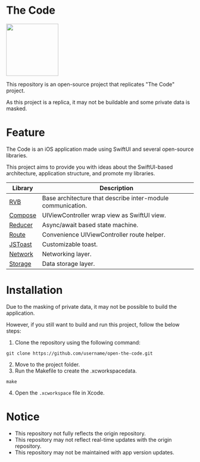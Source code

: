 # The Code

<a href="https://apps.apple.com/kr/app/the-code-private-content/id6447828226"> <image src="https://www.pngkit.com/png/full/322-3225520_download-the-app-available-on-the-app-store.png" width=140 /> </a>

This repository is an open-source project that replicates "The Code" project.

As this project is a replica, it may not be buildable and some private data is masked.

# Feature

The Code is an iOS application made using SwiftUI and several open-source libraries.

This project aims to provide you with ideas about the SwiftUI-based architecture, application structure, and promote my libraries.

<table>
    <thead>
        <tr>
            <th> Library </th>
            <th> Description </th>
        </tr>
    </thead>
    <tbody>
        <tr>
            <td> <a href="https://github.com/wlsdms0122/RVB"> RVB</a> </td>
            <td> Base architecture that describe inter-module communication. </td>
        </tr>
        <tr>
            <td> <a href="https://github.com/wlsdms0122/Compose"> Compose </a> </td>
            <td> UIViewController wrap view as SwiftUI view. </td>
        </tr>
        <tr>
            <td> <a href="https://github.com/wlsdms0122/Reducer"> Reducer </a> </td>
            <td> Async/await based state machine. </td>
        </tr>
        <tr>
            <td> <a href="https://github.com/wlsdms0122/Route"> Route </a> </td>
            <td> Convenience UIViewController route helper. </td>
        </tr>
        <tr>
            <td> <a href="https://github.com/wlsdms0122/JSToast"> JSToast </a> </td>
            <td> Customizable toast. </td>
        </tr>
        <tr>
            <td> <a href="https://github.com/wlsdms0122/Network"> Network </a> </td>
            <td> Networking layer. </td>
        </tr>
        <tr>
            <td> <a href="https://github.com/wlsdms0122/Storage"> Storage </a> </td>
            <td> Data storage layer. </td>
        </tr>        
    </tbody>
</table>

# Installation
Due to the masking of private data, it may not be possible to build the application.

However, if you still want to build and run this project, follow the below steps:

1. Clone the repository using the following command:
```
git clone https://github.com/username/open-the-code.git
```
2. Move to the project folder.
3. Run the Makefile to create the .xcworkspacedata.
```
make
```
4. Open the `.xcworkspace` file in Xcode.

# Notice
- This repository not fully reflects the origin repository.
- This repository may not reflect real-time updates with the origin repository.
- This repository may not be maintained with app version updates.